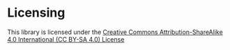 # Licensing

This library is licensed under the [Creative Commons Attribution-ShareAlike 4.0 International (CC BY-SA 4.0) License](https://creativecommons.org/licenses/by-sa/4.0/)
